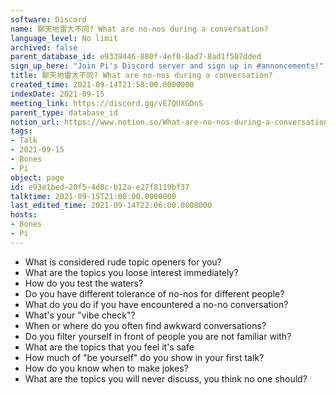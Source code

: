 ```yaml
---
software: Discord
name: 聊天地雷大不同? What are no-nos during a conversation?
language_level: No limit
archived: false
parent_database_id: e9339446-880f-4ef0-8ad7-8ad1f507dded
sign_up_here: "Join Pi's Discord server and sign up in #annoncements!"
title: 聊天地雷大不同? What are no-nos during a conversation?
created_time: 2021-09-14T21:58:00.0000000
indexDate: 2021-09-15
meeting_link: https://discord.gg/vE7QUXGDnS
parent_type: database_id
notion_url: https://www.notion.so/What-are-no-nos-during-a-conversation-e93e1bed20f54d8cb12ae27f8119bf37
tags:
- Talk
- 2021-09-15
- Bones
- Pi
object: page
id: e93e1bed-20f5-4d8c-b12a-e27f8119bf37
talktime: 2021-09-15T21:00:00.0000000
last_edited_time: 2021-09-14T22:06:00.0000000
hosts:
- Bones
- Pi
---
```



   - What is considered rude topic openers for you?
   - What are the topics you loose interest immediately?
   - How do you test the waters?
   - Do you have different tolerance of no-nos for different people?
   - What do you do if you have encountered a no-no conversation? 
   - What's your "vibe check"?
   - When or where do you often find awkward conversations?
   - Do you filter yourself in front of people you are not familiar with?
   - What are the topics that you feel it's safe
   - How much of "be yourself" do you show in your first talk?
   - How do you know when to make jokes?
   - What are the topics you will never discuss, you think no one should?









